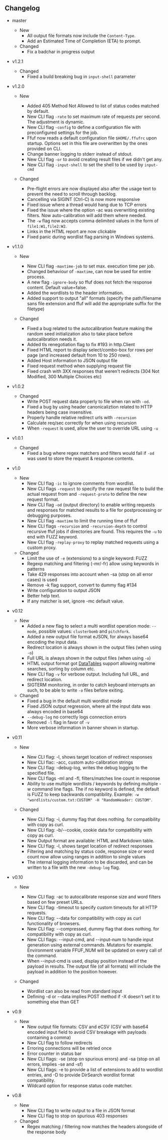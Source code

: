 ## Changelog
- master
  - New
     - All output file formats now include the `Content-Type`.
     - Add an Estimated Time of Completion (ETA) to prompt.
  - Changed
    - Fix a badchar in progress output
  
- v1.2.1
  - Changed
    - Fixed a build breaking bug in `input-shell` parameter
    
- v1.2.0
  - New
    - Added 405 Method Not Allowed to list of status codes matched by default.
    - New CLI flag `-rate` to set maximum rate of requests per second. The adjustment is dynamic.
    - New CLI flag `-config` to define a configuration file with preconfigured settings for the job.
    - Ffuf now reads a default configuration file `$HOME/.ffufrc` upon startup. Options set in this file
    are overwritten by the ones provided on CLI.
    - Change banner logging to stderr instead of stdout.
    - New CLI flag `-or` to avoid creating result files if we didn't get any. 
    - New CLI flag `-input-shell` to set the shell to be used by `input-cmd`

  - Changed
    - Pre-flight errors are now displayed also after the usage text to prevent the need to scroll through backlog.
    - Cancelling via SIGINT (Ctrl-C) is now more responsive
    - Fixed issue where a thread would hang due to TCP errors
    - Fixed the issue where the option -ac was overwriting existing filters. Now auto-calibration will add them where needed.
    - The `-w` flag now accepts comma delimited values in the form of `file1:W1,file2:W2`.
    - Links in the HTML report are now clickable
    - Fixed panic during wordlist flag parsing in Windows systems.

- v1.1.0
  - New
    - New CLI flag `-maxtime-job` to set max. execution time per job.
    - Changed behaviour of `-maxtime`, can now be used for entire process.
    - A new flag `-ignore-body` so ffuf does not fetch the response content. Default value=false.
    - Added the wordlists to the header information.
    - Added support to output "all" formats (specify the path/filename sans file extension and ffuf will add the appropriate suffix for the filetype)

  - Changed
    - Fixed a bug related to the autocalibration feature making the random seed initialization also to take place before autocalibration needs it.
    - Added tls renegotiation flag to fix #193 in http.Client
    - Fixed HTML report to display select/combo-box for rows per page (and increased default from 10 to 250 rows).
    - Added Host information to JSON output file
    - Fixed request method when supplying request file
    - Fixed crash with 3XX responses that weren't redirects (304 Not Modified, 300 Multiple Choices etc)

- v1.0.2
  - Changed
    - Write POST request data properly to file when ran with `-od`.
    - Fixed a bug by using header canonicaliztion related to HTTP headers being case insensitive.
    - Properly handle relative redirect urls with `-recursion`
    - Calculate req/sec correctly for when using recursion
    - When `-request` is used, allow the user to override URL using `-u`

- v1.0.1
  - Changed
    - Fixed a bug where regex matchers and filters would fail if `-od` was used to store the request & response contents.

- v1.0
  - New
    - New CLI flag `-ic` to ignore comments from wordlist.
    - New CLI flags `-request` to specify the raw request file to build the actual request from and `-request-proto` to define the new request format.
    - New CLI flag `-od` (output directory) to enable writing requests and responses for matched results to a file for postprocessing or debugging purposes.
    - New CLI flag `-maxtime` to limit the running time of ffuf
    - New CLI flags `-recursion` and `-recursion-depth` to control recursive ffuf jobs if directories are found. This requires the `-u` to end with FUZZ keyword.
    - New CLI flag `-replay-proxy` to replay matched requests using a custom proxy.
  - Changed
    - Limit the use of `-e` (extensions) to a single keyword: FUZZ
    - Regexp matching and filtering (-mr/-fr) allow using keywords in patterns
    - Take 429 responses into account when -sa (stop on all error cases) is used
    - Remove -k flag support, convert to dummy flag #134
    - Write configuration to output JSON
    - Better help text.
    - If any matcher is set, ignore -mc default value.

- v0.12
  - New
    - Added a new flag to select a multi wordlist operation mode: `--mode`, possible values: `clusterbomb` and `pitchfork`.
    - Added a new output file format eJSON, for always base64 encoding the input data.
    - Redirect location is always shown in the output files (when using `-o`)
    - Full URL is always shown in the output files (when using `-o`)
    - HTML output format got [DataTables](https://datatables.net/) support allowing realtime searches, sorting by column etc.
    - New CLI flag `-v` for verbose output. Including full URL, and redirect location.
    - SIGTERM monitoring, in order to catch keyboard interrupts an such, to be able to write `-o` files before exiting.
  - Changed
    - Fixed a bug in the default multi wordlist mode
    - Fixed JSON output regression, where all the input data was always encoded in base64
    - `--debug-log` no correctly logs connection errors
    - Removed `-l` flag in favor of `-v`
    - More verbose information in banner shown in startup.

- v0.11
  - New

    - New CLI flag: -l, shows target location of redirect responses
    - New CLI flac: -acc, custom auto-calibration strings
    - New CLI flag: -debug-log, writes the debug logging to the specified file.
    - New CLI flags -ml and -fl, filters/matches line count in response
    - Ability to use multiple wordlists / keywords by defining multiple -w command line flags. The if no keyword is defined, the default is FUZZ to keep backwards compatibility. Example: `-w "wordlists/custom.txt:CUSTOM" -H "RandomHeader: CUSTOM"`.

  - Changed
    - New CLI flag: -i, dummy flag that does nothing. for compatibility with copy as curl.
    - New CLI flag: -b/--cookie, cookie data for compatibility with copy as curl.
    - New Output format are available: HTML and Markdown table.
    - New CLI flag: -l, shows target location of redirect responses
    - Filtering and matching by status code, response size or word count now allow using ranges in addition to single values
    - The internal logging information to be discarded, and can be written to a file with the new `-debug-log` flag.

- v0.10
  - New
    - New CLI flag: -ac to autocalibrate response size and word filters based on few preset URLs.
    - New CLI flag: -timeout to specify custom timeouts for all HTTP requests.
    - New CLI flag: --data for compatibility with copy as curl functionality of browsers.
    - New CLI flag: --compressed, dummy flag that does nothing. for compatibility with copy as curl.
    - New CLI flags: --input-cmd, and --input-num to handle input generation using external commands. Mutators for example. Environment variable FFUF_NUM will be updated on every call of the command.
    - When --input-cmd is used, display position instead of the payload in results. The output file (of all formats) will include the payload in addition to the position however.

  - Changed
    - Wordlist can also be read from standard input
    - Defining -d or --data implies POST method if -X doesn't set it to something else than GET

- v0.9
  - New
    - New output file formats: CSV and eCSV (CSV with base64 encoded input field to avoid CSV breakage with payloads containing a comma)
    - New CLI flag to follow redirects
    - Erroring connections will be retried once
    - Error counter in status bar
    - New CLI flags: -se (stop on spurious errors) and -sa (stop on all errors, implies -se and -sf)
    - New CLI flags: -e to provide a list of extensions to add to wordlist entries, and -D to provide DirSearch wordlist format compatibility.
    - Wildcard option for response status code matcher.
- v0.8
  - New
    - New CLI flag to write output to a file in JSON format
    - New CLI flag to stop on spurious 403 responses
  - Changed
    - Regex matching / filtering now matches the headers alongside of the response body
